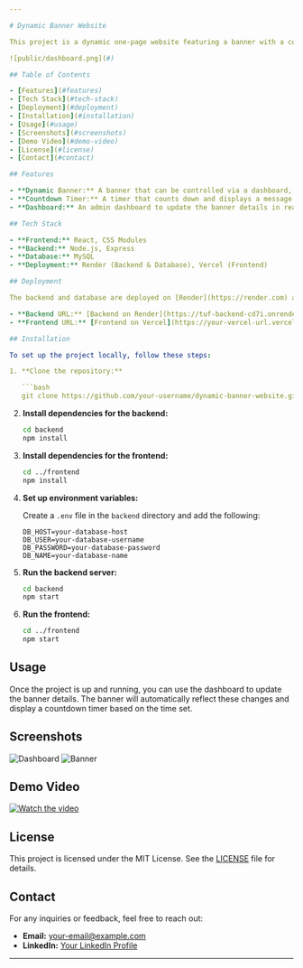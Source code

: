 ```yaml
---

# Dynamic Banner Website

This project is a dynamic one-page website featuring a banner with a countdown timer. The website is built using React, Node.js, Express, and MySQL, and is fully deployed with the backend and database hosted on Render and the frontend on Vercel.

![public/dashboard.png](#)

## Table of Contents

- [Features](#features)
- [Tech Stack](#tech-stack)
- [Deployment](#deployment)
- [Installation](#installation)
- [Usage](#usage)
- [Screenshots](#screenshots)
- [Demo Video](#demo-video)
- [License](#license)
- [Contact](#contact)

## Features

- **Dynamic Banner:** A banner that can be controlled via a dashboard, including its visibility, description, countdown timer, and link.
- **Countdown Timer:** A timer that counts down and displays a message when the time is up.
- **Dashboard:** An admin dashboard to update the banner details in real-time.

## Tech Stack

- **Frontend:** React, CSS Modules
- **Backend:** Node.js, Express
- **Database:** MySQL
- **Deployment:** Render (Backend & Database), Vercel (Frontend)

## Deployment

The backend and database are deployed on [Render](https://render.com) and the frontend on [Vercel](https://vercel.com).

- **Backend URL:** [Backend on Render](https://tuf-backend-cd7i.onrender.com)
- **Frontend URL:** [Frontend on Vercel](https://your-vercel-url.vercel.app) <!-- Replace with your actual Vercel URL -->

## Installation

To set up the project locally, follow these steps:

1. **Clone the repository:**

   ```bash
   git clone https://github.com/your-username/dynamic-banner-website.git
   ```

2. **Install dependencies for the backend:**

   ```bash
   cd backend
   npm install
   ```

3. **Install dependencies for the frontend:**

   ```bash
   cd ../frontend
   npm install
   ```

4. **Set up environment variables:**

   Create a `.env` file in the `backend` directory and add the following:

   ```plaintext
   DB_HOST=your-database-host
   DB_USER=your-database-username
   DB_PASSWORD=your-database-password
   DB_NAME=your-database-name
   ```

5. **Run the backend server:**

   ```bash
   cd backend
   npm start
   ```

6. **Run the frontend:**

   ```bash
   cd ../frontend
   npm start
   ```

## Usage

Once the project is up and running, you can use the dashboard to update the banner details. The banner will automatically reflect these changes and display a countdown timer based on the time set.

## Screenshots

![Dashboard](#) <!-- Insert a screenshot of the dashboard here -->
![Banner](#) <!-- Insert a screenshot of the banner here -->

## Demo Video

[![Watch the video](#)](#) <!-- Insert a video link here -->

## License

This project is licensed under the MIT License. See the [LICENSE](LICENSE) file for details.

## Contact

For any inquiries or feedback, feel free to reach out:

- **Email:** your-email@example.com
- **LinkedIn:** [Your LinkedIn Profile](https://www.linkedin.com/in/your-profile/)

---
```

